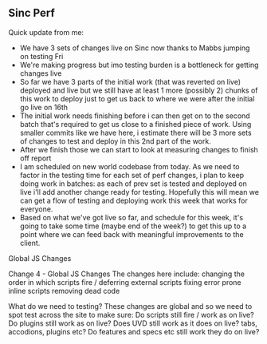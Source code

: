 ## Sinc Perf 

Quick update from me: 
- We have 3 sets of changes live on Sinc now thanks to Mabbs jumping on testing Fri 
- We're making progress but imo testing burden is a bottleneck for getting changes live
- So far we have 3 parts of the initial work (that was reverted on live) deployed and live but we still have at least 1 more (possibly 2) chunks of this work to deploy just to get us back to where we were after the initial go live on 16th
- The initial work needs finishing before i can then get on to the second batch that's required to get us close to a finished piece of work. Using smaller commits like we have here, i estimate there will be 3 more sets of changes to test and deploy in this 2nd part of the work. 
- After we finish those we can start to look at measuring changes to finish off report 
- I am scheduled on new world codebase from today. As we need to factor in the testing time for each set of perf changes, i plan to keep doing work in batches: as each of prev set is tested and deployed on live i'll add another change ready for testing. Hopefully this will mean we can get a flow of testing and deploying work this week that works for everyone.
- Based on what we've got live so far, and schedule for this week, it's going to take some time (maybe end of the week?) to get this up to a point where we can feed back with meaningful improvements to the client.


Global JS Changes

Change 4 - Global JS Changes
The changes here include: 
changing the order in which scripts fire / deferring external scripts
fixing error prone inline scripts
removing dead code

What do we need to testing?
These changes are global and so we need to spot test across the site to make sure: 
Do scripts still fire / work as on live? 
Do plugins still work as on live? 
Does UVD still work as it does on live? tabs, accodions, plugins etc?
Do features and specs etc still work they do on live?

